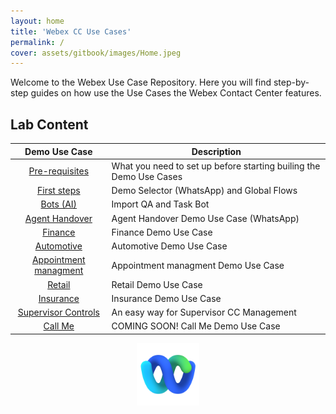 ```yaml
---
layout: home
title: 'Webex CC Use Cases'
permalink: /
cover: assets/gitbook/images/Home.jpeg
---
```



Welcome to the Webex Use Case Repository. Here you will find step-by-step guides on how use the Use Cases the Webex Contact Center features.


## Lab Content

|                         Demo Use Case             | Description   | 
|:--------------------------------------------------:|---------------| 
|      [Pre-requisites](/_pages/Prereq.md/)    | What you need to set up before starting                                             builing the Demo Use Cases          |
|      [First steps](/_pages/Firststeps.md/)            | Demo Selector (WhatsApp) and Global Flows              |
|      [Bots (AI)](/_pages/Bots.md/)            | Import QA and Task Bot               |
|      [Agent Handover](/_pages/AgentHandover.md/) |        Agent Handover Demo Use Case (WhatsApp)       |  
|      [Finance](/_pages/Finance.md/)           | Finance Demo Use Case              |
|      [Automotive](/_pages/Automotive.md/)           | Automotive Demo Use Case              |
|      [Appointment managment](/_pages/Appointment.md/)|      Appointment managment Demo Use Case         |
|      [Retail](/_pages/Retail.md/)              |          Retail Demo Use Case     |
|      [Insurance](/_pages/Insurance.md/)        |       Insurance Demo Use Case        | 
|      [Supervisor Controls](/_pages/SupervisorControls.md/)  |        An easy way for Supervisor CC Management      |
|      [Call Me](/_pages/CallDeflect.md/)  |         COMING SOON! Call Me Demo Use Case      |


<center><img src="assets/gitbook/images/webex.png" width="100"></center>


